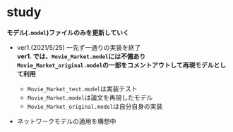 # study
**モデル(`.model`)ファイルのみを更新していく**

- ver1.(2021/5/25)
    一先ず一通りの実装を終了  
    <strong>ver1. では、`Movie_Market.model`には不備あり</strong>  
    <strong>`Movie_Market_original.model`の一部をコメントアウトして再現モデルとして利用</strong>  
    + `Movie_Market_test.model`は実装テスト
    + `Movie_Market.model`は論文を再現したモデル
    + `Movie_Market_original.model`は自分自身の実装

- ネットワークモデルの適用を構想中
